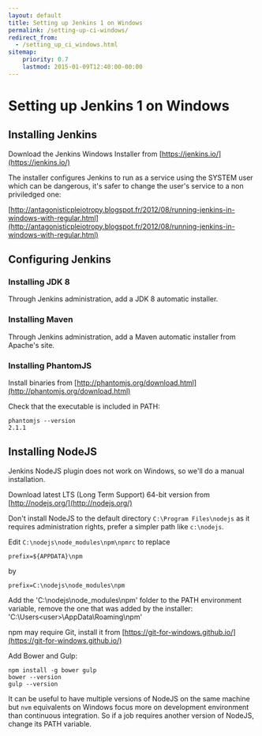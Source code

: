 ```yaml
---
layout: default
title: Setting up Jenkins 1 on Windows
permalink: /setting-up-ci-windows/
redirect_from:
  - /setting_up_ci_windows.html
sitemap:
    priority: 0.7
    lastmod: 2015-01-09T12:40:00-00:00
---
```


# <i class="fa fa-stethoscope"></i> Setting up Jenkins 1 on Windows

## Installing Jenkins

Download the Jenkins Windows Installer from [https://jenkins.io/](https://jenkins.io/)

The installer configures Jenkins to run as a service using the SYSTEM user which can be dangerous, it's safer to change the user's service to a non priviledged one:

[http://antagonisticpleiotropy.blogspot.fr/2012/08/running-jenkins-in-windows-with-regular.html](http://antagonisticpleiotropy.blogspot.fr/2012/08/running-jenkins-in-windows-with-regular.html)

## Configuring Jenkins

### Installing JDK 8

Through Jenkins administration, add a JDK 8 automatic installer.

### Installing Maven

Through Jenkins administration, add a Maven automatic installer from Apache's site.

### Installing PhantomJS

Install binaries from [http://phantomjs.org/download.html](http://phantomjs.org/download.html)

Check that the executable is included in PATH:

~~~
phantomjs --version
2.1.1
~~~

## Installing NodeJS

Jenkins NodeJS plugin does not work on Windows, so we'll do a manual installation.

Download latest LTS (Long Term Support) 64-bit version from [http://nodejs.org/](http://nodejs.org/)

Don't install NodeJS to the default directory `C:\Program Files\nodejs` as it requires administration rights, prefer a simpler path like `c:\nodejs`.

Edit `C:\nodejs\node_modules\npm\npmrc` to replace

~~~
prefix=${APPDATA}\npm
~~~

by

~~~
prefix=C:\nodejs\node_modules\npm
~~~

Add the 'C:\nodejs\node_modules\npm' folder to the PATH environment variable, remove the one that was added by the installer: 'C:\Users\<user>\AppData\Roaming\npm'

npm may require Git, install it from [https://git-for-windows.github.io/](https://git-for-windows.github.io/)

Add Bower and Gulp:

~~~
npm install -g bower gulp
bower --version
gulp --version
~~~

It can be useful to have multiple versions of NodeJS on the same machine but `nvm` equivalents on Windows focus more on development environment than continuous integration. So if a job requires another version of NodeJS, change its PATH variable.
